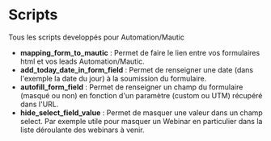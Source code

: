 # Scripts
Tous les scripts developpés pour Automation/Mautic

 - **mapping_form_to_mautic** : Permet de faire le lien entre vos formulaires html et vos leads Automation/Mautic.
 - **add_today_date_in_form_field** : Permet de renseigner une date (dans l'exemple la date du jour) à la soumission du formulaire.
 - **autofill_form_field** : Permet de renseigner un champ du formulaire (masqué ou non) en fonction d'un paramètre (custom ou UTM) récupéré dans l'URL.
 - **hide_select_field_value** : Permet de masquer une valeur dans un champ select. Par exemple utile pour masquer un Webinar en particulier dans la liste déroulante des webinars à venir.
